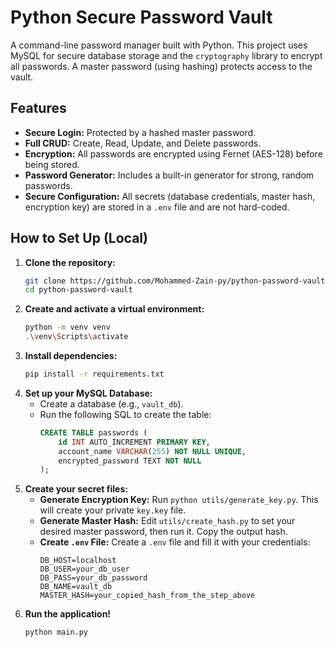 # Python Secure Password Vault

A command-line password manager built with Python. This project uses MySQL for secure database storage and the `cryptography` library to encrypt all passwords. A master password (using hashing) protects access to the vault.

## Features
- **Secure Login:** Protected by a hashed master password.
- **Full CRUD:** Create, Read, Update, and Delete passwords.
- **Encryption:** All passwords are encrypted using Fernet (AES-128) before being stored.
- **Password Generator:** Includes a built-in generator for strong, random passwords.
- **Secure Configuration:** All secrets (database credentials, master hash, encryption key) are stored in a `.env` file and are not hard-coded.

## How to Set Up (Local)

1.  **Clone the repository:**
    ```sh
    git clone https://github.com/Mohammed-Zain-py/python-password-vault.git
    cd python-password-vault
    ```
2.  **Create and activate a virtual environment:**
    ```sh
    python -m venv venv
    .\venv\Scripts\activate
    ```
3.  **Install dependencies:**
    ```sh
    pip install -r requirements.txt
    ```
4.  **Set up your MySQL Database:**
    * Create a database (e.g., `vault_db`).
    * Run the following SQL to create the table:
        ```sql
        CREATE TABLE passwords (
            id INT AUTO_INCREMENT PRIMARY KEY,
            account_name VARCHAR(255) NOT NULL UNIQUE,
            encrypted_password TEXT NOT NULL
        );
        ```
5.  **Create your secret files:**
    * **Generate Encryption Key:** Run `python utils/generate_key.py`. This will create your private `key.key` file.
    * **Generate Master Hash:** Edit `utils/create_hash.py` to set your desired master password, then run it. Copy the output hash.
    * **Create `.env` File:** Create a `.env` file and fill it with your credentials:
        ```
        DB_HOST=localhost
        DB_USER=your_db_user
        DB_PASS=your_db_password
        DB_NAME=vault_db
        MASTER_HASH=your_copied_hash_from_the_step_above
        ```
6.  **Run the application!**
    ```sh
    python main.py
    ```